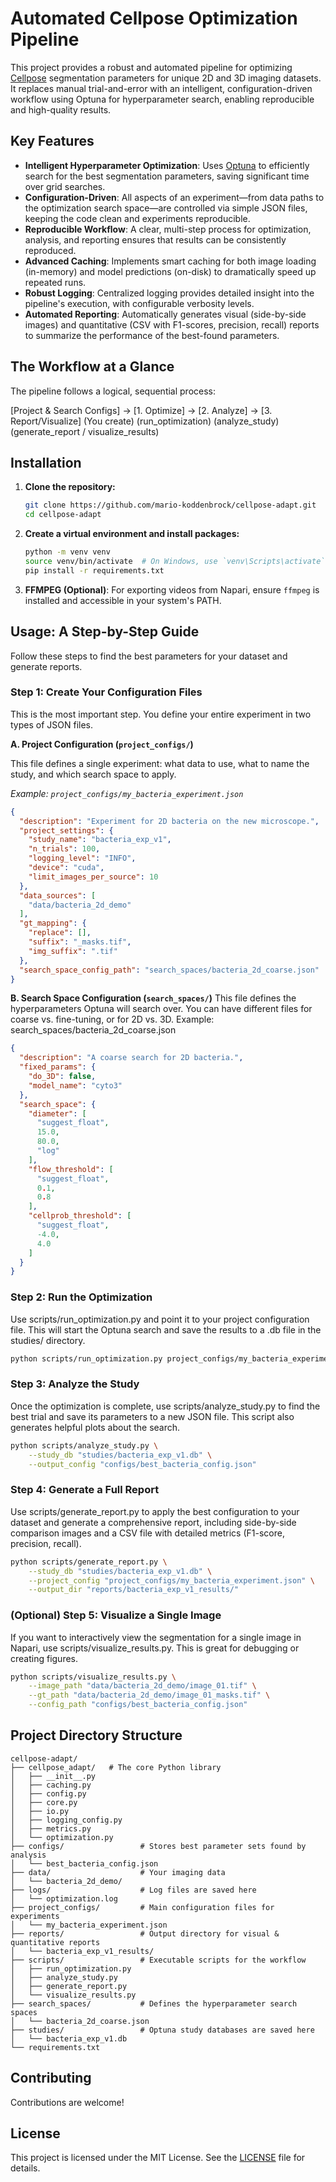 # Automated Cellpose Optimization Pipeline

This project provides a robust and automated pipeline for optimizing [Cellpose](https://github.com/MouseLand/cellpose)
segmentation parameters for unique 2D and 3D imaging datasets. It replaces manual trial-and-error with an intelligent,
configuration-driven workflow using Optuna for hyperparameter search, enabling reproducible and high-quality results.

## Key Features

- **Intelligent Hyperparameter Optimization**: Uses [Optuna](https://optuna.org/) to efficiently search for the best
  segmentation parameters, saving significant time over grid searches.
- **Configuration-Driven**: All aspects of an experiment—from data paths to the optimization search space—are controlled
  via simple JSON files, keeping the code clean and experiments reproducible.
- **Reproducible Workflow**: A clear, multi-step process for optimization, analysis, and reporting ensures that results
  can be consistently reproduced.
- **Advanced Caching**: Implements smart caching for both image loading (in-memory) and model predictions (on-disk) to
  dramatically speed up repeated runs.
- **Robust Logging**: Centralized logging provides detailed insight into the pipeline's execution, with configurable
  verbosity levels.
- **Automated Reporting**: Automatically generates visual (side-by-side images) and quantitative (CSV with F1-scores,
  precision, recall) reports to summarize the performance of the best-found parameters.

## The Workflow at a Glance

The pipeline follows a logical, sequential process:

[Project & Search Configs] -> [1. Optimize] -> [2. Analyze] -> [3. Report/Visualize]
(You create) (run_optimization) (analyze_study) (generate_report /
visualize_results)

## Installation

1. **Clone the repository:**
   ```bash
   git clone https://github.com/mario-koddenbrock/cellpose-adapt.git
   cd cellpose-adapt
   ```

2. **Create a virtual environment and install packages:**
   ```bash
   python -m venv venv
   source venv/bin/activate  # On Windows, use `venv\Scripts\activate`
   pip install -r requirements.txt
   ```

3. **FFMPEG (Optional)**: For exporting videos from Napari, ensure `ffmpeg` is installed and accessible in your system's
   PATH.

## Usage: A Step-by-Step Guide

Follow these steps to find the best parameters for your dataset and generate reports.

### Step 1: Create Your Configuration Files

This is the most important step. You define your entire experiment in two types of JSON files.

**A. Project Configuration (`project_configs/`)**

This file defines a single experiment: what data to use, what to name the study, and which search space to apply.

*Example: `project_configs/my_bacteria_experiment.json`*

```json
{
  "description": "Experiment for 2D bacteria on the new microscope.",
  "project_settings": {
    "study_name": "bacteria_exp_v1",
    "n_trials": 100,
    "logging_level": "INFO",
    "device": "cuda",
    "limit_images_per_source": 10
  },
  "data_sources": [
    "data/bacteria_2d_demo"
  ],
  "gt_mapping": {
    "replace": [],
    "suffix": "_masks.tif",
    "img_suffix": ".tif"
  },
  "search_space_config_path": "search_spaces/bacteria_2d_coarse.json"
}
```

**B. Search Space Configuration (`search_spaces/`)**
This file defines the hyperparameters Optuna will search over. You can have different files for coarse vs. fine-tuning,
or for 2D vs. 3D.
Example: search_spaces/bacteria_2d_coarse.json

```json
{
  "description": "A coarse search for 2D bacteria.",
  "fixed_params": {
    "do_3D": false,
    "model_name": "cyto3"
  },
  "search_space": {
    "diameter": [
      "suggest_float",
      15.0,
      80.0,
      "log"
    ],
    "flow_threshold": [
      "suggest_float",
      0.1,
      0.8
    ],
    "cellprob_threshold": [
      "suggest_float",
      -4.0,
      4.0
    ]
  }
}
```

### Step 2: Run the Optimization

Use scripts/run_optimization.py and point it to your project configuration file. This will start the Optuna search and
save the results to a .db file in the studies/ directory.

```bash
python scripts/run_optimization.py project_configs/my_bacteria_experiment.json
```

### Step 3: Analyze the Study

Once the optimization is complete, use scripts/analyze_study.py to find the best trial and save its parameters to a new
JSON file. This script also generates helpful plots about the search.

```bash
python scripts/analyze_study.py \
    --study_db "studies/bacteria_exp_v1.db" \
    --output_config "configs/best_bacteria_config.json"
```

### Step 4: Generate a Full Report

Use scripts/generate_report.py to apply the best configuration to your dataset and generate a comprehensive report,
including side-by-side comparison images and a CSV file with detailed metrics (F1-score, precision, recall).

```bash
python scripts/generate_report.py \
    --study_db "studies/bacteria_exp_v1.db" \
    --project_config "project_configs/my_bacteria_experiment.json" \
    --output_dir "reports/bacteria_exp_v1_results/"
```

### (Optional) Step 5: Visualize a Single Image

If you want to interactively view the segmentation for a single image in Napari, use scripts/visualize_results.py. This
is great for debugging or creating figures.

```bash
python scripts/visualize_results.py \
    --image_path "data/bacteria_2d_demo/image_01.tif" \
    --gt_path "data/bacteria_2d_demo/image_01_masks.tif" \
    --config_path "configs/best_bacteria_config.json"
```

## Project Directory Structure

```plaintext
cellpose-adapt/
├── cellpose_adapt/   # The core Python library
│   ├── __init__.py
│   ├── caching.py
│   ├── config.py
│   ├── core.py
│   ├── io.py
│   ├── logging_config.py
│   ├── metrics.py
│   └── optimization.py
├── configs/                 # Stores best parameter sets found by analysis
│   └── best_bacteria_config.json
├── data/                    # Your imaging data
│   └── bacteria_2d_demo/
├── logs/                    # Log files are saved here
│   └── optimization.log
├── project_configs/         # Main configuration files for experiments
│   └── my_bacteria_experiment.json
├── reports/                 # Output directory for visual & quantitative reports
│   └── bacteria_exp_v1_results/
├── scripts/                 # Executable scripts for the workflow
│   ├── run_optimization.py
│   ├── analyze_study.py
│   ├── generate_report.py
│   └── visualize_results.py
├── search_spaces/           # Defines the hyperparameter search spaces
│   └── bacteria_2d_coarse.json
├── studies/                 # Optuna study databases are saved here
│   └── bacteria_exp_v1.db
└── requirements.txt
```

## Contributing

Contributions are welcome!

## License

This project is licensed under the MIT License. See the [LICENSE](LICENSE) file for details.

